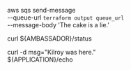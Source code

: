 aws sqs send-message \
    --queue-url `terraform output queue_url` \
    --message-body 'The cake is a lie.'

curl ${AMBASSADOR}/status

curl -d msg="Kilroy was here." \
    ${APPLICATION}/echo

